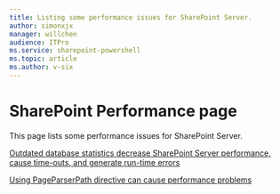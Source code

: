 ```yaml
---
title: Listing some performance issues for SharePoint Server.
author: simonxjx
manager: willchen
audience: ITPro
ms.service: sharepoint-powershell
ms.topic: article
ms.author: v-six
---
```


# SharePoint Performance page

This page lists some performance issues for SharePoint Server.

[Outdated database statistics decrease SharePoint Server performance, cause time-outs, and generate run-time errors](./outdated-database-statistics-decrease-sharepoint-server-performance.md)

[Using PageParserPath directive can cause performance problems](./using-pageparserpath-directive-can-cause-performance-problems.md)
